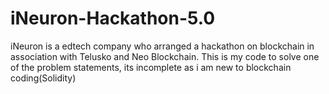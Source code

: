 # iNeuron-Hackathon-5.0
iNeuron is a edtech company who arranged a hackathon on blockchain in association with Telusko and Neo Blockchain. This is my code to solve one of the problem statements, its incomplete as i am new to blockchain coding(Solidity)
